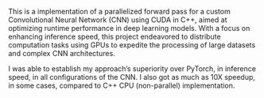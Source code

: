 This is a implementation of a parallelized forward pass for a custom Convolutional Neural Network (CNN) using CUDA in C++, aimed at optimizing runtime performance in deep learning models. With a focus on enhancing inference speed, this project endeavored to distribute computation tasks using GPUs to expedite the processing of large datasets and complex CNN architectures.

I was able to establish my approach’s superiority over PyTorch, in inference speed, in all configurations of the CNN. I also got as much as 10X speedup, in some cases, compared to C++ CPU (non-parallel) implementation.
